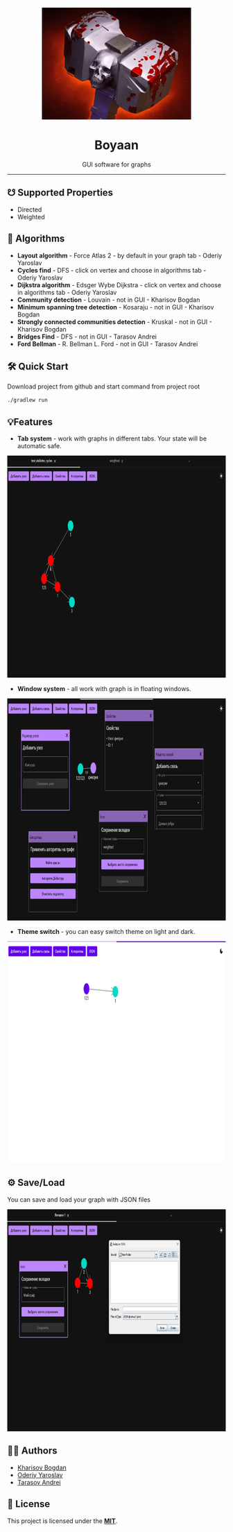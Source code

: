 <p align="center"><img src="img/basher.png" height="258" alt="Boyaan pic" /> </p>
<h1 align="center">Boyaan</h1>
<p align="center">GUI software for graphs</p>

<hr>


## ☋ Supported Properties

* Directed
* Weighted

## 🧮 Algorithms

* <b>Layout algorithm</b> - Force Atlas 2 - by default in your graph tab - Oderiy Yaroslav
* <b>Cycles find</b> - DFS - click on vertex and choose in algorithms tab - Oderiy Yaroslav
* <b>Dijkstra algorithm</b> - Edsger Wybe Dijkstra - click on vertex and choose in algorithms tab - Oderiy Yaroslav
* <b>Community detection</b> - Louvain - not in GUI - Kharisov Bogdan
* <b>Minimum spanning tree detection</b> - Kosaraju - not in GUI - Kharisov Bogdan
* <b>Strongly connected communities detection</b> - Kruskal -  not in GUI - Kharisov Bogdan
* <b>Bridges Find</b> - DFS - not in GUI - Tarasov Andrei
* <b>Ford Bellman</b> - R. Bellman L. Ford - not in GUI - Tarasov Andrei



## 🛠️ Quick Start
Download project from github and start command from project root
```bash
./gradlew run
```



## 💡Features
* <b>Tab system</b> - work with graphs in different tabs. Your state will be automatic safe.
<p align="start"><img src="img/screenshots/tab_system.png" height="512" alt="tab system" /> </p>

* <b>Window system</b> - all work with graph is in floating windows.
<p align="start"><img src="img/screenshots/floating_windows.png" height="512" alt="window system" /> </p>

* <b>Theme switch</b> - you can easy switch theme on light and dark.
<p align="start"><img src="img/screenshots/switch_theme.png" height="512" alt="window system" /> </p>

## ⚙️ Save/Load
You can save and load your graph with JSON files
<p align="start"><img src="img/screenshots/save_file.png" height="512" alt="window system" /> </p>


## 👨‍💻 Authors

* [Kharisov Bogdan](https://github.com/lospollosenjoyer)
* [Oderiy Yaroslav](https://github.com/XRenso)
* [Tarasov Andrei](https://github.com/TheFollan)

## 🪪 License
This project is licensed under the [<b>MIT</b>](LICENSE).
